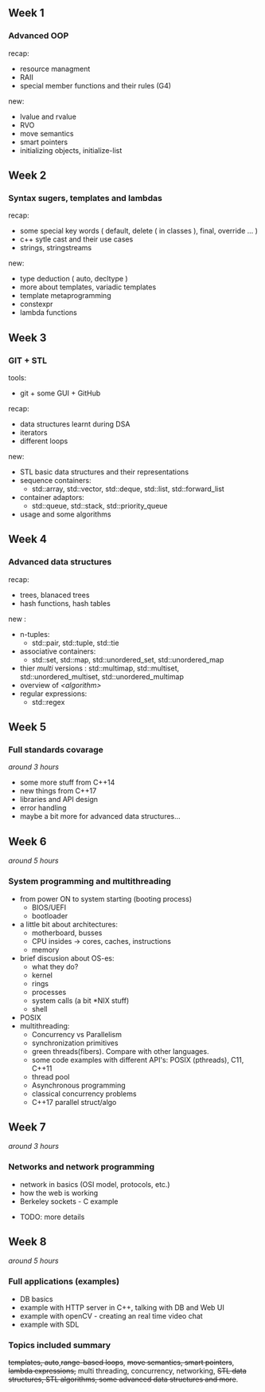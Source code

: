 ## Week 1

### Advanced OOP

recap:
- resource managment
- RAII
- special member functions and their rules (G4)

new:
- lvalue and rvalue
- RVO
- move semantics
- smart pointers
- initializing objects, initialize-list 

## Week 2

### Syntax sugers, templates and lambdas

recap:
- some special key words ( default, delete ( in classes ), final, override ... )
- c++ sytle cast and their use cases
- strings, stringstreams

new:
- type deduction ( auto, decltype )
- more about templates, variadic templates
- template metaprogramming
- constexpr
- lambda functions

## Week 3

### GIT + STL

tools: 
- git + some GUI + GitHub

recap:
- data structures learnt during DSA
- iterators
- different loops

new:
- STL basic data structures and their representations
- sequence containers:
    - std::array, std::vector, std::deque, std::list, std::forward_list
- container adaptors:
    - std::queue, std::stack, std::priority_queue
- usage and some algorithms
## Week 4

### Advanced data structures

recap:
- trees, blanaced trees
- hash functions, hash tables

new :
- n-tuples:
    - std::pair, std::tuple, std::tie
- associative containers:
    - std::set, std::map, std::unordered_set, std::unordered_map
- thier _multi_ versions : std::multimap, std::multiset, std::unordered_multiset, std::unordered_multimap
- overview of *\<algorithm\>*
- regular expressions:
    - std::regex

## Week 5

### Full standards covarage
_around 3 hours_
* some more stuff from C++14
* new things from C++17
* libraries and API design
* error handling
* maybe a bit more for advanced data structures...

## Week 6
_around 5 hours_
### System programming and multithreading

* from power ON to system starting (booting process)
  - BIOS/UEFI
  - bootloader
* a little bit about architectures:
  - motherboard, busses
  - CPU insides -> cores, caches, instructions
  - memory
* brief discusion about OS-es:
  - what they do?
  - kernel
  - rings
  - processes
  - system calls (a bit \*NIX stuff)
  - shell
* POSIX
* multithreading:
  - Concurrency vs Parallelism
  - synchronization primitives
  - green threads(fibers). Compare with other languages.
  - some code examples with different API's:
  POSIX (pthreads), C11, C++11
  - thread pool 
  - Asynchronous programming
  - classical concurrency problems
  - C++17 parallel struct/algo

## Week 7
_around 3 hours_
### Networks and network programming
* network in basics (OSI model, protocols, etc.) 
* how the web is working
* Berkeley sockets - C example
- TODO: more details


## Week 8
_around 5 hours_
### Full applications (examples)
 * DB basics
 * example with HTTP server in C++, talking with DB and Web UI
 * example with openCV - creating an real time video chat
 * example with SDL

### Topics included summary

~~templates, auto~~,~~range-based loops~~, ~~move semantics, smart pointers~~, ~~lambda expressions,~~
multi threading, concurrency, networking, ~~STL data structures, STL algorithms,
some advanced data structures and more~~.

